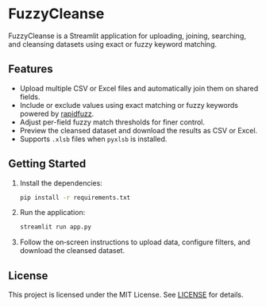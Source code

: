 # FuzzyCleanse

FuzzyCleanse is a Streamlit application for uploading, joining, searching, and cleansing datasets using exact or fuzzy keyword matching.

## Features
- Upload multiple CSV or Excel files and automatically join them on shared fields.
- Include or exclude values using exact matching or fuzzy keywords powered by [rapidfuzz](https://github.com/maxbachmann/RapidFuzz).
- Adjust per-field fuzzy match thresholds for finer control.
- Preview the cleansed dataset and download the results as CSV or Excel.
- Supports `.xlsb` files when `pyxlsb` is installed.

## Getting Started
1. Install the dependencies:
   ```bash
   pip install -r requirements.txt
   ```
2. Run the application:
   ```bash
   streamlit run app.py
   ```
3. Follow the on‑screen instructions to upload data, configure filters, and download the cleansed dataset.

## License
This project is licensed under the MIT License. See [LICENSE](LICENSE) for details.
